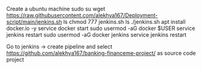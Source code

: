 Create a ubuntu machine 
sudo su
wget https://raw.githubusercontent.com/alekhya167/Deployment-script/main/jenkins.sh
ls
chmod 777 jenkins.sh
ls
./jenkins.sh
 apt install docker.io -y
 service docker start
sudo usermod -aG docker $USER
service jenkins restart
 sudo usermod -aG docker jenkins
 service jenkins restart


 Go to jenkins -> create pipeline and select https://github.com/alekhya167/banking-financeme-project/ as source code project
